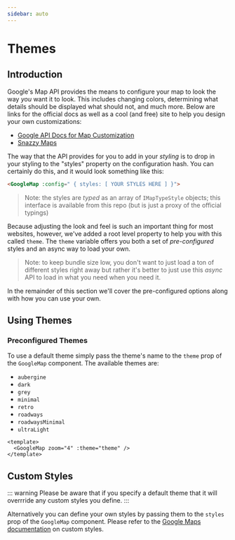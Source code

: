 ```yaml
---
sidebar: auto
---
```


# Themes

## Introduction

Google's Map API provides the means to configure your map to look the way _you_ want it to look. This includes changing colors, determining what details should be displayed what should not, and much more. Below are links for the official docs as well as a cool (and free) site to help you design your own customizations:

- [Google API Docs for Map Customization](https://developers.google.com/maps/documentation/javascript/styling)
- [Snazzy Maps](https://snazzymaps.com/)

The way that the API provides for you to add in your _styling_ is to drop in your styling to the "styles" property on the configuration hash. You can certainly do this, and it would look something like this:

```html
<GoogleMap :config=" { styles: [ YOUR STYLES HERE ] }">
```
> Note: the styles are _typed_ as an array of `IMapTypeStyle` objects; this interface is available from this repo (but is just a proxy of the official typings)

Because adjusting the look and feel is such an important thing for most websites, however, we've added a root level property to help you with this called `theme`. The `theme` variable offers you both a set of _pre-configured_ styles and an async way to load your own.

> Note: to keep bundle size low, you don't want to just load a ton of different styles right away but rather it's better to just use this _async_ API to load in what you need when you need it.

In the remainder of this section we'll cover the pre-configured options along with how you can use your own.

## Using Themes

### Preconfigured Themes

<ThemesExample />

To use a default theme simply pass the theme's name to the `theme` prop of the `GoogleMap` component. The available themes are:

- `aubergine`
- `dark`
- `grey`
- `minimal`
- `retro`
- `roadways`
- `roadwaysMinimal`
- `ultraLight`

<!-- prettier-ignore -->
```vue
<template>
  <GoogleMap zoom="4" :theme="theme" />
</template>
```


## Custom Styles

::: warning
Please be aware that if you specify a default theme that it will overrride any custom styles you define.
:::

Alternatively you can define your own styles by passing them to the `styles` prop of the `GoogleMap` component. Please refer to the [Google Maps documentation](https://developers.google.com/maps/documentation/javascript/reference/map#MapOptions.styles) on custom styles.
